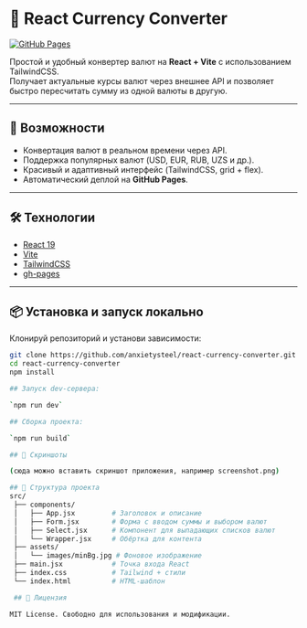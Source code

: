 # 💱 React Currency Converter

[![GitHub Pages](https://img.shields.io/badge/demo-online-green)](https://anxietysteel.github.io/react-currency-converter/)

Простой и удобный конвертер валют на **React + Vite** с использованием TailwindCSS.  
Получает актуальные курсы валют через внешнее API и позволяет быстро пересчитать сумму из одной валюты в другую.

---

## 🚀 Возможности
- Конвертация валют в реальном времени через API.  
- Поддержка популярных валют (USD, EUR, RUB, UZS и др.).  
- Красивый и адаптивный интерфейс (TailwindCSS, grid + flex).  
- Автоматический деплой на **GitHub Pages**.

---

## 🛠️ Технологии
- [React 19](https://react.dev/)  
- [Vite](https://vitejs.dev/)  
- [TailwindCSS](https://tailwindcss.com/)  
- [gh-pages](https://www.npmjs.com/package/gh-pages)  

---

## 📦 Установка и запуск локально
Клонируй репозиторий и установи зависимости:

```bash
git clone https://github.com/anxietysteel/react-currency-converter.git
cd react-currency-converter
npm install

## Запуск dev-сервера:

`npm run dev`

## Сборка проекта:

`npm run build`

## 📸 Скриншоты

(сюда можно вставить скриншот приложения, например screenshot.png)

## 📂 Структура проекта
src/
 ├── components/
 │   ├── App.jsx         # Заголовок и описание
 │   ├── Form.jsx        # Форма с вводом суммы и выбором валют
 │   ├── Select.jsx      # Компонент для выпадающих списков валют
 │   └── Wrapper.jsx     # Обёртка для контента
 ├── assets/
 │   └── images/minBg.jpg # Фоновое изображение
 ├── main.jsx            # Точка входа React
 ├── index.css           # Tailwind + стили
 └── index.html          # HTML-шаблон

 ## 📜 Лицензия

MIT License. Свободно для использования и модификации.

